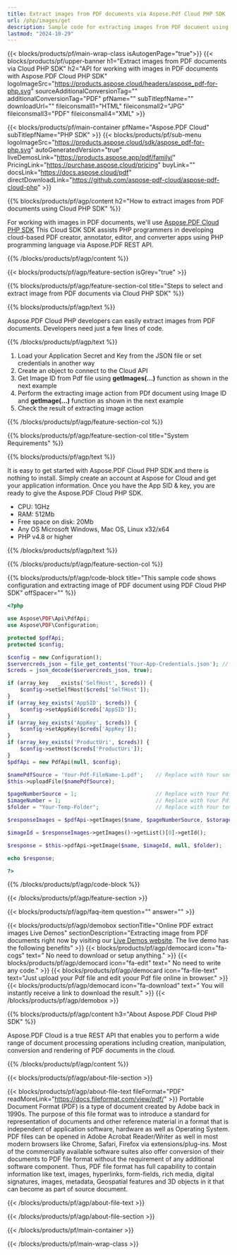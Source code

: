 ```yaml
---
title: Extract images from PDF documents via Aspose.Pdf Cloud PHP SDK
url: /php/images/get
description: Sample code for extracting images from PDF document using Cloud PHP SDK. Use API example code for working with images in PDF documents with Aspose.PDF Cloud PHP SDK.
lastmod: "2024-10-29"
---
```


{{< blocks/products/pf/main-wrap-class isAutogenPage="true">}}
{{< blocks/products/pf/upper-banner h1="Extract images from PDF documents via Cloud PHP SDK" h2="API for working with images in PDF documents with Aspose.PDF Cloud PHP SDK" logoImageSrc="https://products.aspose.cloud/headers/aspose_pdf-for-php.svg" sourceAdditionalConversionTag="" additionalConversionTag="PDF" pfName="" subTitlepfName="" downloadUrl="" fileiconsmall1="HTML" fileiconsmall2="JPG" fileiconsmall3="PDF" fileiconsmall4="XML" >}}

{{< blocks/products/pf/main-container pfName="Aspose.PDF Cloud" subTitlepfName="PHP SDK" >}}
{{< blocks/products/pf/sub-menu logoImageSrc="https://products.aspose.cloud/sdk/aspose_pdf-for-php.svg"
autoGeneratedVersion="true"
liveDemosLink="https://products.aspose.app/pdf/family/" PricingLink="https://purchase.aspose.cloud/pricing" buyLink="" docsLink="https://docs.aspose.cloud/pdf"  directDownloadLink="https://github.com/aspose-pdf-cloud/aspose-pdf-cloud-php" >}}

{{% blocks/products/pf/agp/content h2="How to extract images from PDF documents using Cloud PHP SDK" %}}

 For working with images in PDF documents, we'll use
 [Aspose.PDF Cloud PHP SDK](https://products.aspose.cloud/pdf/php/)
 This Cloud SDK SDK assists PHP programmers in developing cloud-based PDF creator, annotator, editor, and converter apps using PHP programming language via Aspose.PDF REST API. 
 
{{% /blocks/products/pf/agp/content %}}

{{< blocks/products/pf/agp/feature-section isGrey="true" >}}

{{% blocks/products/pf/agp/feature-section-col title="Steps to select and extract image from PDF documents via Cloud PHP SDK" %}}

{{% blocks/products/pf/agp/text %}}

 Aspose.PDF Cloud PHP developers can easily extract images from PDF documents. Developers need just a few lines of code.

{{% /blocks/products/pf/agp/text %}}

1. Load your Application Secret and Key from the JSON file or set credentials in another way
1. Create an object to connect to the Cloud API
1. Get Image ID from Pdf file using <b>getImages(...)</b> function as shown in the next example
1. Perform the extracting image action from PDf document using Image ID and <b>getImage(...)</b> function as shown in the next example
1. Check the result of extracting image action

{{% /blocks/products/pf/agp/feature-section-col %}}

{{% blocks/products/pf/agp/feature-section-col title="System Requirements" %}}

{{% blocks/products/pf/agp/text %}}

It is easy to get started with Aspose.PDF Cloud PHP SDK and there is nothing to install. Simply create an account at Aspose for Cloud and get your application information. Once you have the App SID & key, you are ready to give the Aspose.PDF Cloud PHP SDK.

* CPU: 1GHz
* RAM: 512Mb
* Free space on disk: 20Mb
* Any OS Microsoft Windows, Mac OS, Linux x32/x64
* PHP v4.8 or higher

{{% /blocks/products/pf/agp/text %}}

{{% /blocks/products/pf/agp/feature-section-col %}}

{{% blocks/products/pf/agp/code-block title="This sample code shows configuration and extracting image of PDF document using PDF Cloud PHP SDK" offSpacer="" %}}

```php
<?php

use Aspose\PDF\Api\PdfApi;
use Aspose\PDF\Configuration;

protected $pdfApi;
protected $config;

$config = new Configuration();
$servercreds_json = file_get_contents('Your-App-Credentials.json'); // Replace with Your json faile with application credentials
$creds = json_decode($servercreds_json, true);

if (array_key   _exists('SelfHost', $creds)) {
    $config->setSelfHost($creds['SelfHost']);
}
if (array_key_exists('AppSID', $creds)) {
    $config->setAppSid($creds['AppSID']);
}
if (array_key_exists('AppKey', $creds)) {
    $config->setAppKey($creds['AppKey']);
}
if (array_key_exists('ProductUri', $creds)) {
    $config->setHost($creds['ProductUri']);
}
$pdfApi = new PdfApi(null, $config);

$namePdfSource = 'Your-Pdf-FileName-1.pdf';    // Replace with Your source Pdf Document
$this->uploadFile($namePdfSource);

$pageNumberSource = 1;                         // Replace with Your Pdf Document page number
$imageNumber = 1;                              // Replace with Your Pdf Document image number
$folder = "Your-Temp-Folder";                  // Replace with Your temporary folder name

$responseImages = $pdfApi->getImages($name, $pageNumberSource, $storage = null, $folder);

$imageId = $responseImages->getImages()->getList()[0]->getId();

$response = $this->pdfApi->getImage($name, $imageId, null, $folder);

echo $response;

?>
```

{{% /blocks/products/pf/agp/code-block %}}

{{< /blocks/products/pf/agp/feature-section >}}

{{< blocks/products/pf/agp/faq-item question="" answer="" >}}

<!-- aboutfile Starts -->
{{< blocks/products/pf/agp/demobox sectionTitle="Online PDF extract images Live Demos" sectionDescription="Extracting image from PDF documents right now by visiting our [Live Demos website](https://products.aspose.app/pdf/editor). The live demo has the following benefits" >}}
{{< blocks/products/pf/agp/democard icon="fa-cogs" text=" No need to download or setup anything." >}}
{{< blocks/products/pf/agp/democard icon="fa-edit" text=" No need to write any code." >}}
{{< blocks/products/pf/agp/democard icon="fa-file-text" text="Just upload your Pdf file and edit yoour Pdf file online in browser." >}}
{{< blocks/products/pf/agp/democard icon="fa-download" text=" You will instantly receive a link to download the result." >}}
{{< /blocks/products/pf/agp/demobox >}}

{{% blocks/products/pf/agp/content h3="About Aspose.PDF Cloud PHP SDK" %}}

Aspose.PDF Cloud is a true REST API that enables you to perform a wide range of document processing operations including creation, manipulation, conversion and rendering of PDF documents in the cloud.

{{% /blocks/products/pf/agp/content %}}

{{< blocks/products/pf/agp/about-file-section >}}

{{< blocks/products/pf/agp/about-file-text fileFormat="PDF" readMoreLink="https://docs.fileformat.com/view/pdf/" >}}
Portable Document Format (PDF) is a type of document created by Adobe back in 1990s. The purpose of this file format was to introduce a standard for representation of documents and other reference material in a format that is independent of application software, hardware as well as Operating System. PDF files can be opened in Adobe Acrobat Reader/Writer as well in most modern browsers like Chrome, Safari, Firefox via extensions/plug-ins. Most of the commercially available software suites also offer conversion of their documents to PDF file format without the requirement of any additional software component. Thus, PDF file format has full capability to contain information like text, images, hyperlinks, form-fields, rich media, digital signatures, images, metadata, Geospatial features and 3D objects in it that can become as part of source document.

{{< /blocks/products/pf/agp/about-file-text >}}

{{< /blocks/products/pf/agp/about-file-section >}}

<!-- aboutfile Ends -->

{{< /blocks/products/pf/main-container >}}

{{< /blocks/products/pf/main-wrap-class >}}